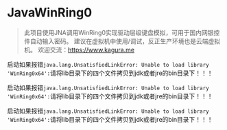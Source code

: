 # JavaWinRing0

> 此项目使用JNA调用WinRing0实现驱动层级键盘模拟，可用于国内网银控件自动输入密码。
> 建议在虚拟机中使用/调试，反正生产环境也是云端虚拟机。
> 欢迎交流：https://www.kagura.me

启动如果报错`java.lang.UnsatisfiedLinkError: Unable to load library 'WinRing0x64':`请将lib目录下的四个文件拷贝到jdk或者jre的bin目录下！！！

启动如果报错`java.lang.UnsatisfiedLinkError: Unable to load library 'WinRing0x64':`请将lib目录下的四个文件拷贝到jdk或者jre的bin目录下！！！

启动如果报错`java.lang.UnsatisfiedLinkError: Unable to load library 'WinRing0x64':`请将lib目录下的四个文件拷贝到jdk或者jre的bin目录下！！！